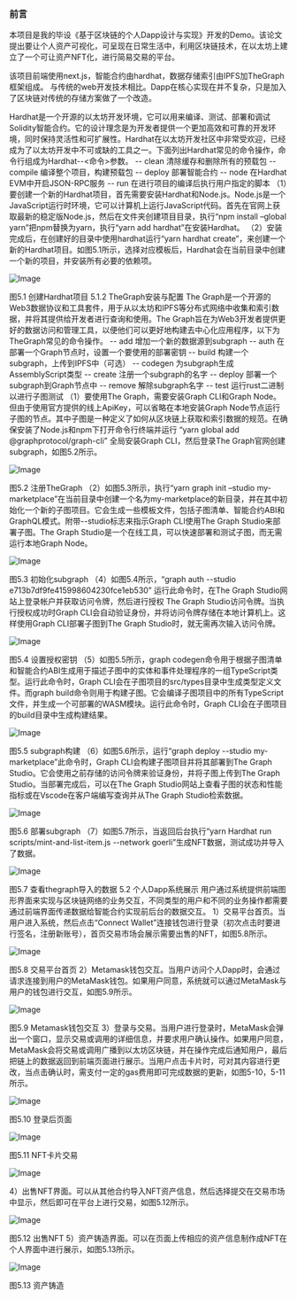 ### 前言

本项目是我的毕设《基于区块链的个人Dapp设计与实现》开发的Demo。该论文提出要让个人资产可视化，可呈现在日常生活中，利用区块链技术，在以太坊上建立了一个可让资产NFT化，进行简易交易的平台。 

该项目前端使用next.js，智能合约由hardhat，数据存储索引由IPFS加TheGraph框架组成。 与传统的web开发技术相比。Dapp在核心实现在并不复杂，只是加入了区块链对传统的存储方案做了一个改造。

Hardhat是一个开源的以太坊开发环境，它可以用来编译、测试、部署和调试Solidity智能合约。它的设计理念是为开发者提供一个更加高效和可靠的开发环境，同时保持灵活性和可扩展性。Hardhat在以太坊开发社区中非常受欢迎，已经成为了以太坊开发中不可或缺的工具之一。下面列出Hardhat常见的命令操作，命令行组成为Hardhat--<命令>参数。
-- clean 清除缓存和删除所有的预载包
-- compile 编译整个项目，构建预载包 
-- deploy 部署智能合约
-- node 在Hardhat EVM中开启JSON-RPC服务
-- run  在进行项目的编译后执行用户指定的脚本
（1）要创建一个新的Hardhat项目，首先需要安装Hardhat和Node.js。Node.js是一个JavaScript运行时环境，它可以计算机上运行JavaScript代码。首先在官网上获取最新的稳定版Node.js，然后在文件夹创建项目目录，执行“npm install –global yarn”把npm替换为yarn，执行“yarn add hardhat”在安装Hardhat。
（2）安装完成后，在创建好的目录中使用hardhat运行“yarn hardhat create”，来创建一个新的Hardhat项目。如图5.1所示，选择对应模板后，Hardhat会在当前目录中创建一个新的项目，并安装所有必要的依赖项。

![Image](https://user-images.githubusercontent.com/41329085/264258721-8f5f5339-d687-4f47-9088-55532ff65e4a.png)

图5.1  创建Hardhat项目
5.1.2 TheGraph安装与配置
The Graph是一个开源的Web3数据协议和工具套件，用于从以太坊和IPFS等分布式网络中收集和索引数据，并将其提供给开发者进行查询和使用。The Graph旨在为Web3开发者提供更好的数据访问和管理工具，以便他们可以更好地构建去中心化应用程序，以下为TheGraph常见的命令操作。
-- add 增加一个新的数据源到subgraph
-- auth 在部署一个Graph节点时，设置一个要使用的部署密钥
-- build 构建一个subgraph，上传到IPFS中（可选）
-- codegen  为subgraph生成AssemblyScript类型
-- create 注册一个subgraph的名字
-- deploy  部署一个subgraph到Graph节点中
-- remove  解除subgraph名字
-- test 运行rust二进制以进行子图测试
（1）要使用The Graph，需要安装Graph CLI和Graph Node。但由于使用官方提供的线上ApiKey，可以省略在本地安装Graph Node节点运行子图的节点。其中子图是一种定义了如何从区块链上获取和索引数据的规范。在确保安装了Node.js和npm下打开命令行终端并运行 “yarn global add @graphprotocol/graph-cli” 全局安装Graph CLI，然后登录The Graph官网创建subgraph，如图5.2所示。


![Image](https://user-images.githubusercontent.com/41329085/264258819-f91ade05-a757-4509-8e7c-236f34baf5a6.png)


图5.2  注册TheGraph
（2）如图5.3所示，执行“yarn graph init –studio my-marketplace”在当前目录中创建一个名为my-marketplace的新目录，并在其中初始化一个新的子图项目。它会生成一些模板文件，包括子图清单、智能合约ABI和GraphQL模式。附带--studio标志来指示Graph CLI使用The Graph Studio来部署子图。The Graph Studio是一个在线工具，可以快速部署和测试子图，而无需运行本地Graph Node。


![Image](https://user-images.githubusercontent.com/41329085/264258890-f3b3a668-d954-4720-bad8-45a7401d50ce.png)


图5.3  初始化subgraph
（4）如图5.4所示，“graph auth --studio e713b7df9fe415998604230fce1eb530” 运行此命令时，在The Graph Studio网站上登录帐户并获取访问令牌，然后进行授权 The Graph Studio访问令牌。当执行授权成功时Graph CLI会自动验证身份，并将访问令牌存储在本地计算机上。这样使用Graph CLI部署子图到The Graph Studio时，就无需再次输入访问令牌。

 

![Image](https://user-images.githubusercontent.com/41329085/264258917-4c3e49bf-fb93-4b10-8c24-bc0185b47729.png)


图5.4  设置授权密钥
（5）如图5.5所示，graph codegen命令用于根据子图清单和智能合约ABI生成用于描述子图中的实体和事件处理程序的一组TypeScript类型。运行此命令时，Graph CLI会在子图项目的src/types目录中生成类型定义文件。而graph build命令则用于构建子图。它会编译子图项目中的所有TypeScript文件，并生成一个可部署的WASM模块。运行此命令时，Graph CLI会在子图项目的build目录中生成构建结果。


![Image](https://user-images.githubusercontent.com/41329085/264258989-61aba86a-9bf6-4f05-9e3c-c1dac25e50d3.jpg)


图5.5  subgraph构建
（6）如图5.6所示，运行“graph deploy --studio my-marketplace”此命令时，Graph CLI会构建子图项目并将其部署到The Graph Studio。它会使用之前存储的访问令牌来验证身份，并将子图上传到The Graph Studio。当部署完成后，可以在The Graph Studio网站上查看子图的状态和性能指标或在Vscode在客户端编写查询并从The Graph Studio检索数据。


![Image](https://user-images.githubusercontent.com/41329085/264259030-352c281f-26a3-42e8-b935-e9dd0660bfa5.jpg)


图5.6  部署subgraph
（7）如图5.7所示，当返回后台执行“yarn Hardhat run scripts/mint-and-list-item.js --network goerli”生成NFT数据，测试成功并导入了数据。


![Image](https://user-images.githubusercontent.com/41329085/264259065-1384dfab-337f-45c6-8455-86a9c595342d.png)


图5.7  查看thegraph导入的数据
5.2 个人Dapp系统展示
用户通过系统提供前端图形界面来实现与区块链网络的业务交互，不同类型的用户和不同的业务操作都需要通过前端界面传递数据给智能合约实现前后台的数据交互。
1）交易平台首页。当用户进入系统，然后点击“Connect Wallet”连接钱包进行登录（初次点击时要进行签名，注册新账号），首页交易市场会展示需要出售的NFT，如图5.8所示。


![Image](https://user-images.githubusercontent.com/41329085/264259118-d3cc03ea-9858-4ac8-8ab0-533a0f6b3dd4.png)


图5.8  交易平台首页
2）Metamask钱包交互。当用户访问个人Dapp时，会通过请求连接到用户的MetaMask钱包。如果用户同意，系统就可以通过MetaMask与用户的钱包进行交互，如图5.9所示。


![Image](https://user-images.githubusercontent.com/41329085/264259142-78008887-2ca1-479d-a558-b2efed0ad4fa.png)



图5.9  Metamask钱包交互
3）登录与交易。当用户进行登录时，MetaMask会弹出一个窗口，显示交易或调用的详细信息，并要求用户确认操作。如果用户同意，MetaMask会将交易或调用广播到以太坊区块链，并在操作完成后通知用户，最后把链上的数据返回到前端页面进行展示。当用户点击卡片时，可对其内容进行更改，当点击确认时，需支付一定的gas费用即可完成数据的更新，如图5-10，5-11所示。


![Image](https://user-images.githubusercontent.com/41329085/264259186-70716d46-2ccf-4418-b2ba-e16e3b4fbbc9.png)


图5.10  登录后页面


![Image](https://user-images.githubusercontent.com/41329085/264259227-c18afc2a-efc3-4fc7-aef0-44c3a88546aa.png)


图5.11  NFT卡片交易


![Image](https://user-images.githubusercontent.com/41329085/264259556-6a981a11-c9d6-43a3-aad2-5c6764aee908.png)


4）出售NFT界面。可以从其他合约导入NFT资产信息，然后选择提交在交易市场中显示，然后即可在平台上进行交易，如图5.12所示。


![Image](https://user-images.githubusercontent.com/41329085/264259597-3a00b004-db35-4033-ba60-5dc007462a47.png)


图5.12  出售NFT
5）资产铸造界面。可以在页面上传相应的资产信息制作成NFT在个人界面中进行展示，如图5.13所示。


![Image](https://user-images.githubusercontent.com/41329085/264259699-24aa759f-bd07-4e37-8704-72635c690291.png)


图5.13  资产铸造
